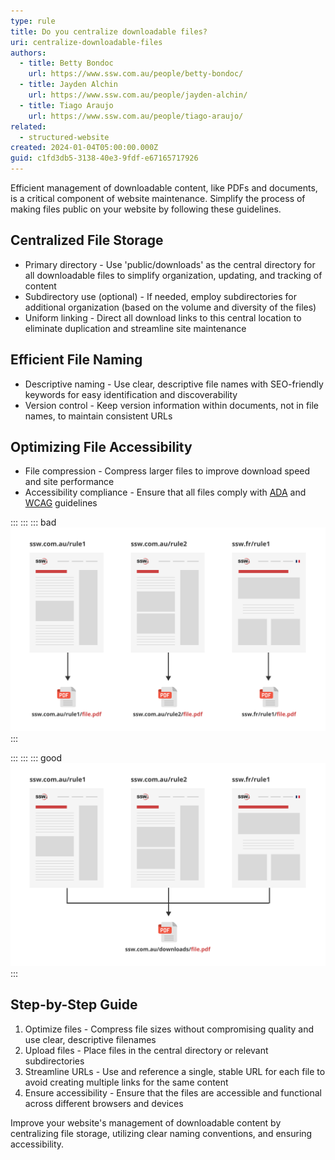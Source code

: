 ```yaml
---
type: rule
title: Do you centralize downloadable files?
uri: centralize-downloadable-files
authors:
  - title: Betty Bondoc
    url: https://www.ssw.com.au/people/betty-bondoc/
  - title: Jayden Alchin
    url: https://www.ssw.com.au/people/jayden-alchin/
  - title: Tiago Araujo
    url: https://www.ssw.com.au/people/tiago-araujo/
related:
  - structured-website
created: 2024-01-04T05:00:00.000Z
guid: c1fd3db5-3138-40e3-9fdf-e67165717926
---
```

Efficient management of downloadable content, like PDFs and documents, is a critical component of website maintenance. Simplify the process of making files public on your website by following these guidelines. 

<!--endintro-->

## Centralized File Storage

* Primary directory - Use 'public/downloads' as the central directory for all downloadable files to simplify organization, updating, and tracking of content
* Subdirectory use (optional) - If needed, employ subdirectories for additional organization (based on the volume and diversity of the files)
* Uniform linking - Direct all download links to this central location to eliminate duplication and streamline site maintenance

## Efficient File Naming

* Descriptive naming - Use clear, descriptive file names with SEO-friendly keywords for easy identification and discoverability
* Version control - Keep version information within documents, not in file names, to maintain consistent URLs

## Optimizing File Accessibility

* File compression - Compress larger files to improve download speed and site performance
* Accessibility compliance - Ensure that all files comply with [ADA](https://www.ada.gov/resources/web-guidance/) and [WCAG](https://www.w3.org/TR/WCAG21/) guidelines

:::
:::
::: bad 
![Figure: Bad Example - Saving the same file in multiple places (cumbersome to update)](bad-example-centralize-downloadable-files.png)
:::

:::
:::
::: good 
![Figure: Good Example - Single URL for file, referenced across websites (simplifies updates and generates backlinks)](good-example-centralize-downloadable-files.png)
:::

## Step-by-Step Guide

1. Optimize files - Compress file sizes without compromising quality and use clear, descriptive filenames 
2. Upload files - Place files in the central directory or relevant subdirectories 
3. Streamline URLs - Use and reference a single, stable URL for each file to avoid creating multiple links for the same content 
4. Ensure accessibility - Ensure that the files are accessible and functional across different browsers and devices 

Improve your website's management of downloadable content by centralizing file storage, utilizing clear naming conventions, and ensuring accessibility.

